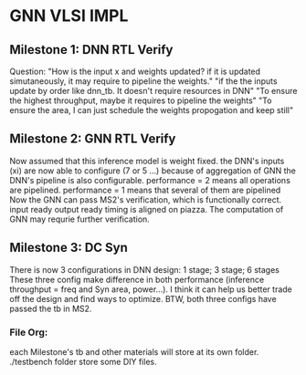 # GNN VLSI IMPL

## Milestone 1: DNN RTL Verify
Question: "How is the input x and weights updated? if it is updated simutaneously, it may require to pipeline the weights."
"if the the inputs update by order like dnn_tb. It doesn't require resources in DNN"
"To ensure the highest throughput, maybe it requires to pipeline the weights"
"To ensure the area, I can just schedule the weights propogation and keep still"

## Milestone 2: GNN RTL Verify
Now assumed that this inference model is weight fixed.
the DNN's inputs (xi) are now able to configure (7 or 5 ...) because of aggregation of GNN
the DNN's pipeline is also configurable. performance = 2 means all operations are pipelined.
performance = 1 means that several of them are pipelined
Now the GNN can pass MS2's verification, which is functionally correct. input ready output ready timing is aligned on piazza.
The computation of GNN may requrie further verification.


## Milestone 3: DC Syn
There is now 3 configurations in DNN design: 1 stage; 3 stage; 6 stages
These three config make difference in both performance (inference throughput = freq and Syn area, power...). I think it can help us better trade off the design and find ways to optimize. BTW, both three configs have passed the tb in MS2.


### File Org:
each Milestone's tb and other materials will store at its own folder. ./testbench folder store some DIY files.
